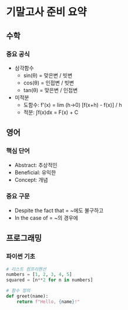 # 기말고사 준비 요약

## 수학

### 중요 공식
- 삼각함수
  - sin(θ) = 맞은변 / 빗변
  - cos(θ) = 인접변 / 빗변
  - tan(θ) = 맞은변 / 인접변
- 미적분
  - 도함수: f'(x) = lim (h->0) [f(x+h) - f(x)] / h
  - 적분: ∫f(x)dx = F(x) + C

## 영어

### 핵심 단어
- Abstract: 추상적인
- Beneficial: 유익한
- Concept: 개념

### 중요 구문
- Despite the fact that = ~에도 불구하고
- In the case of = ~의 경우에

## 프로그래밍

### 파이썬 기초
```python
# 리스트 컴프리헨션
numbers = [1, 2, 3, 4, 5]
squared = [n**2 for n in numbers]

# 함수 정의
def greet(name):
    return f"Hello, {name}!"